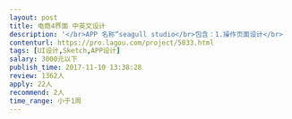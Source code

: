 ```yaml
---                
layout: post       
title: 电商4界面 中英文设计           
description: '</br>APP 名称“seagull studio</br>包含：1.操作页面设计</br>         2.商品属性选择页面设计</br>         3. 购物车 icon设计</br>         4.编辑页面修改</br>'     
contenturl: https://pro.lagou.com/project/5033.html      
tags: [UI设计,Sketch,APP设计]            
salary: 3000元以下          
publish_time: 2017-11-10 13:38:28         
review: 1362人                   
apply: 22人                   
recommend: 2人                   
time_range: 小于1周              
---                 
```


